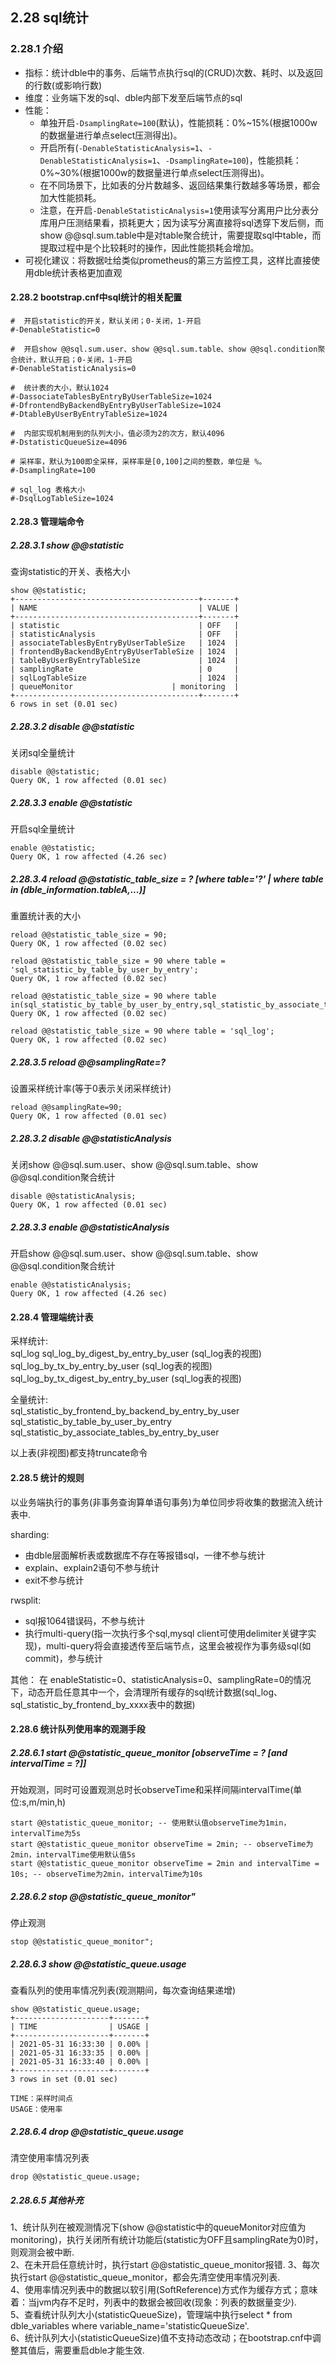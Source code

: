 ## 2.28 sql统计

### 2.28.1 介绍

* 指标：统计dble中的事务、后端节点执行sql的(CRUD)次数、耗时、以及返回的行数(或影响行数)  
* 维度：业务端下发的sql、dble内部下发至后端节点的sql  
* 性能：
  * 单独开启`-DsamplingRate=100`(默认)，性能损耗：0%~15%(根据1000w的数据量进行单点select压测得出)。
  * 开启所有(`-DenableStatisticAnalysis=1`、`-DenableStatisticAnalysis=1`、`-DsamplingRate=100`)，性能损耗：0%~30%(根据1000w的数据量进行单点select压测得出)。
  * 在不同场景下，比如表的分片数越多、返回结果集行数越多等场景，都会加大性能损耗。
  * 注意，在开启`-DenableStatisticAnalysis=1`使用读写分离用户比分表分库用户压测结果看，损耗更大；因为读写分离直接将sql透穿下发后侧，而show @@sql.sum.table中是对table聚合统计，需要提取sql中table，而提取过程中是个比较耗时的操作，因此性能损耗会增加。
* 可视化建议：将数据吐给类似prometheus的第三方监控工具，这样比直接使用dble统计表格更加直观  

#### 2.28.2 bootstrap.cnf中sql统计的相关配置
```
#  开启statistic的开关，默认关闭；0-关闭，1-开启
#-DenableStatistic=0

#  开启show @@sql.sum.user、show @@sql.sum.table、show @@sql.condition聚合统计，默认开启；0-关闭，1-开启
#-DenableStatisticAnalysis=0

#  统计表的大小，默认1024
#-DassociateTablesByEntryByUserTableSize=1024
#-DfrontendByBackendByEntryByUserTableSize=1024
#-DtableByUserByEntryTableSize=1024

#  内部实现机制用到的队列大小，值必须为2的次方，默认4096
#-DstatisticQueueSize=4096

# 采样率，默认为100即全采样，采样率是[0,100]之间的整数，单位是 %。
#-DsamplingRate=100

# sql_log 表格大小
#-DsqlLogTableSize=1024
```

#### 2.28.3 管理端命令
##### 2.28.3.1 show @@statistic
查询statistic的开关、表格大小
```
show @@statistic;
+-----------------------------------------+-------+
| NAME                                    | VALUE |
+-----------------------------------------+-------+
| statistic                               | OFF   |
| statisticAnalysis                       | OFF   |
| associateTablesByEntryByUserTableSize   | 1024  |
| frontendByBackendByEntryByUserTableSize | 1024  |
| tableByUserByEntryTableSize             | 1024  |
| samplingRate                            | 0     |
| sqlLogTableSize                         | 1024  |
| queueMonitor                      | monitoring  |
+-----------------------------------------+-------+
6 rows in set (0.01 sec)
```
##### 2.28.3.2 disable @@statistic
关闭sql全量统计
```
disable @@statistic;
Query OK, 1 row affected (0.01 sec)
```

##### 2.28.3.3 enable @@statistic
开启sql全量统计
```
enable @@statistic;
Query OK, 1 row affected (4.26 sec)
```
##### 2.28.3.4 reload @@statistic_table_size = ? [where table='?' | where table in (dble_information.tableA,...)]
重置统计表的大小
```
reload @@statistic_table_size = 90;
Query OK, 1 row affected (0.02 sec)

reload @@statistic_table_size = 90 where table = 'sql_statistic_by_table_by_user_by_entry';
Query OK, 1 row affected (0.02 sec)

reload @@statistic_table_size = 90 where table in(sql_statistic_by_table_by_user_by_entry,sql_statistic_by_associate_tables_by_entry_by_user);
Query OK, 1 row affected (0.02 sec)

reload @@statistic_table_size = 90 where table = 'sql_log';
Query OK, 1 row affected (0.02 sec)
```

##### 2.28.3.5 reload @@samplingRate=?
设置采样统计率(等于0表示关闭采样统计)
```
reload @@samplingRate=90;
Query OK, 1 row affected (0.01 sec)
```
##### 2.28.3.2 disable @@statisticAnalysis
关闭show @@sql.sum.user、show @@sql.sum.table、show @@sql.condition聚合统计
```
disable @@statisticAnalysis;
Query OK, 1 row affected (0.01 sec)
```

##### 2.28.3.3 enable @@statisticAnalysis
开启show @@sql.sum.user、show @@sql.sum.table、show @@sql.condition聚合统计
```
enable @@statisticAnalysis;
Query OK, 1 row affected (4.26 sec)
```

#### 2.28.4 管理端统计表
采样统计:  
sql_log
sql_log_by_digest_by_entry_by_user (sql_log表的视图)  
sql_log_by_tx_by_entry_by_user (sql_log表的视图)  
sql_log_by_tx_digest_by_entry_by_user (sql_log表的视图)

全量统计:  
sql_statistic_by_frontend_by_backend_by_entry_by_user  
sql_statistic_by_table_by_user_by_entry  
sql_statistic_by_associate_tables_by_entry_by_user

以上表(非视图)都支持truncate命令

#### 2.28.5 统计的规则
以业务端执行的事务(非事务查询算单语句事务)为单位同步将收集的数据流入统计表中.

sharding:
* 由dble层面解析表或数据库不存在等报错sql，一律不参与统计
* explain、explain2语句不参与统计
* exit不参与统计

rwsplit:
* sql报1064错误码，不参与统计
* 执行multi-query(指一次执行多个sql,mysql client可使用delimiter关键字实现)，multi-query将会直接透传至后端节点，这里会被视作为事务级sql(如commit)，参与统计

其他：
在 enableStatistic=0、statisticAnalysis=0、samplingRate=0的情况下，动态开启任意其中一个，会清理所有缓存的sql统计数据(sql_log、sql_statistic_by_frontend_by_xxxx表中的数据)

#### 2.28.6 统计队列使用率的观测手段
##### 2.28.6.1 start @@statistic_queue_monitor [observeTime = ? [and intervalTime = ?]]
开始观测，同时可设置观测总时长observeTime和采样间隔intervalTime(单位:s,m/min,h)
```
start @@statistic_queue_monitor; -- 使用默认值observeTime为1min，intervalTime为5s
start @@statistic_queue_monitor observeTime = 2min; -- observeTime为2min，intervalTime使用默认值5s
start @@statistic_queue_monitor observeTime = 2min and intervalTime = 10s; -- observeTime为2min，intervalTime为10s
```
##### 2.28.6.2 stop @@statistic_queue_monitor"
停止观测
```
stop @@statistic_queue_monitor";
```

##### 2.28.6.3 show @@statistic_queue.usage
查看队列的使用率情况列表(观测期间，每次查询结果递增)
```
show @@statistic_queue.usage;
+---------------------+-------+
| TIME                | USAGE |
+---------------------+-------+
| 2021-05-31 16:33:30 | 0.00% |
| 2021-05-31 16:33:35 | 0.00% |
| 2021-05-31 16:33:40 | 0.00% |
+---------------------+-------+
3 rows in set (0.01 sec)

TIME：采样时间点
USAGE：使用率
```

##### 2.28.6.4 drop @@statistic_queue.usage
清空使用率情况列表
```
drop @@statistic_queue.usage;
```

##### 2.28.6.5 其他补充
1、统计队列在被观测情况下(show @@statistic中的queueMonitor对应值为monitoring)，执行关闭所有统计功能后(statistic为OFF且samplingRate为0)时，则观测会被中断.   
2、在未开启任意统计时，执行start @@statistic_queue_monitor报错.
3、每次执行start @@statistic_queue_monitor，都会先清空使用率情况列表.  
4、使用率情况列表中的数据以软引用(SoftReference)方式作为缓存方式；意味着：当jvm内存不足时，列表中的数据会被回收(现象：列表的数据量变少).  
5、查看统计队列大小(statisticQueueSize)，管理端中执行select * from dble_variables where variable_name='statisticQueueSize'.  
6、统计队列大小(statisticQueueSize)值不支持动态改动；在bootstrap.cnf中调整其值后，需要重启dble才能生效.  